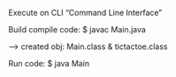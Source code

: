 Execute on CLI  “Command Line Interface”

Build compile code: 
$ javac Main.java

--> created obj: Main.class & tictactoe.class

Run code:
$ java Main
